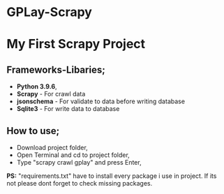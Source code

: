 # GPLay-Scrapy

# My First Scrapy Project

## Frameworks-Libaries;
* **Python 3.9.6**,
* **Scrapy** - For crawl data
* **jsonschema** - For validate to data before writing database
* **Sqlite3** - For write data to database


## How to use;
* Download project folder,
* Open Terminal and cd to project folder,
* Type "scrapy crawl gplay" and press Enter,

**PS:** "requirements.txt" have to install every package i use in project. If its not please dont forget to check missing packages.




